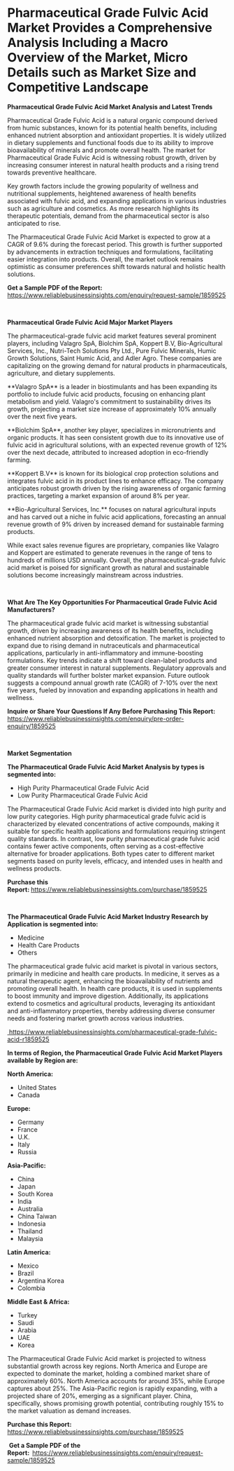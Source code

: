 <p><h1>Pharmaceutical Grade Fulvic Acid Market Provides a Comprehensive Analysis Including a Macro Overview of the Market, Micro Details such as Market Size and Competitive Landscape</h1></p><p><strong>Pharmaceutical Grade Fulvic Acid Market Analysis and Latest Trends</strong></p>
<p><p>Pharmaceutical Grade Fulvic Acid is a natural organic compound derived from humic substances, known for its potential health benefits, including enhanced nutrient absorption and antioxidant properties. It is widely utilized in dietary supplements and functional foods due to its ability to improve bioavailability of minerals and promote overall health. The market for Pharmaceutical Grade Fulvic Acid is witnessing robust growth, driven by increasing consumer interest in natural health products and a rising trend towards preventive healthcare.</p><p>Key growth factors include the growing popularity of wellness and nutritional supplements, heightened awareness of health benefits associated with fulvic acid, and expanding applications in various industries such as agriculture and cosmetics. As more research highlights its therapeutic potentials, demand from the pharmaceutical sector is also anticipated to rise.</p><p>The Pharmaceutical Grade Fulvic Acid Market is expected to grow at a CAGR of 9.6% during the forecast period. This growth is further supported by advancements in extraction techniques and formulations, facilitating easier integration into products. Overall, the market outlook remains optimistic as consumer preferences shift towards natural and holistic health solutions.</p></p>
<p><strong>Get a Sample PDF of the Report:&nbsp;</strong> <a href="https://www.reliablebusinessinsights.com/enquiry/request-sample/1859525?utm_campaign=2180&utm_medium=2&utm_source=Github&utm_content=ia&utm_term=19042025&utm_id=pharmaceutical-grade-fulvic-acid">https://www.reliablebusinessinsights.com/enquiry/request-sample/1859525</a></p>
<p>&nbsp;</p>
<p><strong>Pharmaceutical Grade Fulvic Acid Major Market Players</strong></p>
<p><p>The pharmaceutical-grade fulvic acid market features several prominent players, including Valagro SpA, Biolchim SpA, Koppert B.V, Bio-Agricultural Services, Inc., Nutri-Tech Solutions Pty Ltd., Pure Fulvic Minerals, Humic Growth Solutions, Saint Humic Acid, and Adler Agro. These companies are capitalizing on the growing demand for natural products in pharmaceuticals, agriculture, and dietary supplements.</p><p>**Valagro SpA** is a leader in biostimulants and has been expanding its portfolio to include fulvic acid products, focusing on enhancing plant metabolism and yield. Valagro's commitment to sustainability drives its growth, projecting a market size increase of approximately 10% annually over the next five years.</p><p>**Biolchim SpA**, another key player, specializes in micronutrients and organic products. It has seen consistent growth due to its innovative use of fulvic acid in agricultural solutions, with an expected revenue growth of 12% over the next decade, attributed to increased adoption in eco-friendly farming.</p><p>**Koppert B.V** is known for its biological crop protection solutions and integrates fulvic acid in its product lines to enhance efficacy. The company anticipates robust growth driven by the rising awareness of organic farming practices, targeting a market expansion of around 8% per year.</p><p>**Bio-Agricultural Services, Inc.** focuses on natural agricultural inputs and has carved out a niche in fulvic acid applications, forecasting an annual revenue growth of 9% driven by increased demand for sustainable farming products.</p><p>While exact sales revenue figures are proprietary, companies like Valagro and Koppert are estimated to generate revenues in the range of tens to hundreds of millions USD annually. Overall, the pharmaceutical-grade fulvic acid market is poised for significant growth as natural and sustainable solutions become increasingly mainstream across industries.</p></p>
<p>&nbsp;</p>
<p><strong>What Are The Key Opportunities For Pharmaceutical Grade Fulvic Acid Manufacturers?</strong></p>
<p><p>The pharmaceutical grade fulvic acid market is witnessing substantial growth, driven by increasing awareness of its health benefits, including enhanced nutrient absorption and detoxification. The market is projected to expand due to rising demand in nutraceuticals and pharmaceutical applications, particularly in anti-inflammatory and immune-boosting formulations. Key trends indicate a shift toward clean-label products and greater consumer interest in natural supplements. Regulatory approvals and quality standards will further bolster market expansion. Future outlook suggests a compound annual growth rate (CAGR) of 7-10% over the next five years, fueled by innovation and expanding applications in health and wellness.</p></p>
<p><strong>Inquire or Share Your Questions If Any Before Purchasing This Report:</strong> <a href="https://www.reliablebusinessinsights.com/enquiry/pre-order-enquiry/1859525?utm_campaign=2180&utm_medium=2&utm_source=Github&utm_content=ia&utm_term=19042025&utm_id=pharmaceutical-grade-fulvic-acid">https://www.reliablebusinessinsights.com/enquiry/pre-order-enquiry/1859525</a></p>
<p>&nbsp;</p>
<p><strong>Market Segmentation</strong></p>
<p><strong>The Pharmaceutical Grade Fulvic Acid Market Analysis by types is segmented into:</strong></p>
<p><ul><li>High Purity Pharmaceutical Grade Fulvic Acid</li><li>Low Purity Pharmaceutical Grade Fulvic Acid</li></ul></p>
<p><p>The Pharmaceutical Grade Fulvic Acid market is divided into high purity and low purity categories. High purity pharmaceutical grade fulvic acid is characterized by elevated concentrations of active compounds, making it suitable for specific health applications and formulations requiring stringent quality standards. In contrast, low purity pharmaceutical grade fulvic acid contains fewer active components, often serving as a cost-effective alternative for broader applications. Both types cater to different market segments based on purity levels, efficacy, and intended uses in health and wellness products.</p></p>
<p><strong>Purchase this Report:&nbsp;</strong><a href="https://www.reliablebusinessinsights.com/purchase/1859525?utm_campaign=2180&utm_medium=2&utm_source=Github&utm_content=ia&utm_term=19042025&utm_id=pharmaceutical-grade-fulvic-acid">https://www.reliablebusinessinsights.com/purchase/1859525</a></p>
<p>&nbsp;</p>
<p><strong>The Pharmaceutical Grade Fulvic Acid Market Industry Research by Application is segmented into:</strong></p>
<p><ul><li>Medicine</li><li>Health Care Products</li><li>Others</li></ul></p>
<p><p>The pharmaceutical grade fulvic acid market is pivotal in various sectors, primarily in medicine and health care products. In medicine, it serves as a natural therapeutic agent, enhancing the bioavailability of nutrients and promoting overall health. In health care products, it is used in supplements to boost immunity and improve digestion. Additionally, its applications extend to cosmetics and agricultural products, leveraging its antioxidant and anti-inflammatory properties, thereby addressing diverse consumer needs and fostering market growth across various industries.</p></p>
<p><a href="https://www.reliablebusinessinsights.com/pharmaceutical-grade-fulvic-acid-r1859525?utm_campaign=2180&utm_medium=2&utm_source=Github&utm_content=ia&utm_term=19042025&utm_id=pharmaceutical-grade-fulvic-acid">&nbsp;https://www.reliablebusinessinsights.com/pharmaceutical-grade-fulvic-acid-r1859525</a></p>
<p><strong>In terms of Region, the Pharmaceutical Grade Fulvic Acid Market Players available by Region are:</strong></p>
<p>
    <p> <strong> North America: </strong>
        <ul>
            <li>United States</li>
            <li>Canada</li>
        </ul>
        </p> 
    <p> <strong> Europe: </strong>
        <ul>
            <li>Germany</li>
            <li>France</li>
            <li>U.K.</li>
            <li>Italy</li>
            <li>Russia</li>
        </ul>
        </p> 
    <p> <strong> Asia-Pacific: </strong>
        <ul>
            <li>China</li>
            <li>Japan</li>
            <li>South Korea</li>
            <li>India</li>
            <li>Australia</li>
            <li>China Taiwan</li>
            <li>Indonesia</li>
            <li>Thailand</li>
            <li>Malaysia</li>
        </ul>
        </p> 
    <p> <strong> Latin America: </strong>
        <ul>
            <li>Mexico</li>
            <li>Brazil</li>
            <li>Argentina Korea</li>
            <li>Colombia</li>
        </ul>
        </p> 
    <p> <strong> Middle East & Africa: </strong>
        <ul>
            <li>Turkey</li>
            <li>Saudi</li>
            <li>Arabia</li>
            <li>UAE</li>
            <li>Korea</li>
        </ul>
    </p>
    </p>
<p><p>The Pharmaceutical Grade Fulvic Acid market is projected to witness substantial growth across key regions. North America and Europe are expected to dominate the market, holding a combined market share of approximately 60%. North America accounts for around 35%, while Europe captures about 25%. The Asia-Pacific region is rapidly expanding, with a projected share of 20%, emerging as a significant player. China, specifically, shows promising growth potential, contributing roughly 15% to the market valuation as demand increases.</p></p>
<p><strong>Purchase this Report: </strong><a href="https://www.reliablebusinessinsights.com/purchase/1859525?utm_campaign=2180&utm_medium=2&utm_source=Github&utm_content=ia&utm_term=19042025&utm_id=pharmaceutical-grade-fulvic-acid">https://www.reliablebusinessinsights.com/purchase/1859525</a></p>
<p>&nbsp;<strong>Get a Sample PDF of the Report:&nbsp;&nbsp;</strong><a href="https://www.reliablebusinessinsights.com/enquiry/request-sample/1859525?utm_campaign=2180&utm_medium=2&utm_source=Github&utm_content=ia&utm_term=19042025&utm_id=pharmaceutical-grade-fulvic-acid">https://www.reliablebusinessinsights.com/enquiry/request-sample/1859525</a></p>
<p><strong></strong></p>
<p><p></p><p></p><p></p></p>